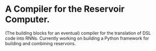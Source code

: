# A Compiler for the Reservoir Computer.

(The building blocks for an eventual) compiler for the translation of DSL code into RNNs. Currently working on building a Python framework for building and combining reservoirs.
